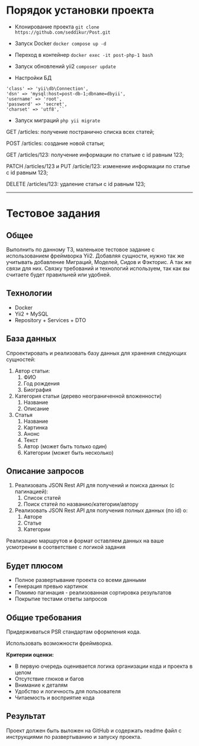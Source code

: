 # Порядок установки проекта

- Клонирование проекта
`git clone https://github.com/seddikur/Post.git`

- Запуск Docker
`docker compose up -d`

- Переход в контейнер
`docker exec -it post-php-1 bash`

- Запуск обновлений yii2
  `composer update`

- Настройки БД
```
'class' => 'yii\db\Connection',
'dsn' => 'mysql:host=post-db-1;dbname=dbyii',
'username' => 'root',
'password' => 'secret',
'charset' => 'utf8',``
```

- Запуск миграций
  `php yii migrate`


GET /articles: получение постранично списка всех статей;

POST /articles: создание новой статьи;

GET /articles/123: получение информации по статьие с id равным 123;

PATCH /articles/123 и PUT /article/123: изменение информации по статье с id равным 123;

DELETE /articles/123: удаление статьи с id равным 123;






----------------------

# Тестовое задания

## Общее

Выполнить по данному ТЗ, маленькое тестовое задание с использованием фреймворка Yii2. Добавляя сущности, нужно так же учитывать добавление Миграций, Моделей, Сидов и Фэкторис. А так же связи для них. Связку требований и технологий используем, так как вы считаете будет правильней или удобней.

## Технологии

- Docker
- Yii2 + MySQL
- Repository + Services + DTO

## База данных

Спроектировать и реализовать базу данных для хранения следующих сущностей:

1. Автор статьи:
    1. ФИО
    2. Год рождения
    3. Биография
2. Категория статьи (дерево неограниченной вложенности)
    1.  Название
    2. Описание
3. Статья
    1. Название
    2. Картинка
    3. Анонс
    4. Текст
    5. Автор (может быть только один)
    6. Категории (может быть несколько)

## Описание запросов

1. Реализовать JSON Rest API для получений и поиска данных (с пагинацией):
    1. Список статей
    2. Поиск статей по названию/категории/автору
2. Реализовать JSON Rest API для получения полных данных (по id) о:
    1. Авторе
    2. Статье
    3. Категории

Реализацию маршрутов и формат оставляем данных на ваше усмотрении в соответствие с логикой задания

## Будет плюсом

- Полное развертывание проекта со всеми данными
- Генерация превью картинок
- Помимо пагинация - реализованная сортировка результатов
- Покрытие тестами ответы запросов

## Общие требования

Придерживаться PSR стандартам оформления кода.

Использовать возможности фреймворка.

**Критерии оценки:**

- В первую очередь оценивается логика организации кода и проекта в целом
- Отсутствие глюков и багов
- Внимание к деталям
- Удобство и логичность для пользователя
- Читаемость и восприятие кода

## Результат

Проект должен быть выложен на GitHub и содержать readme файл с инструкциями по
развертыванию и запуску проекта.